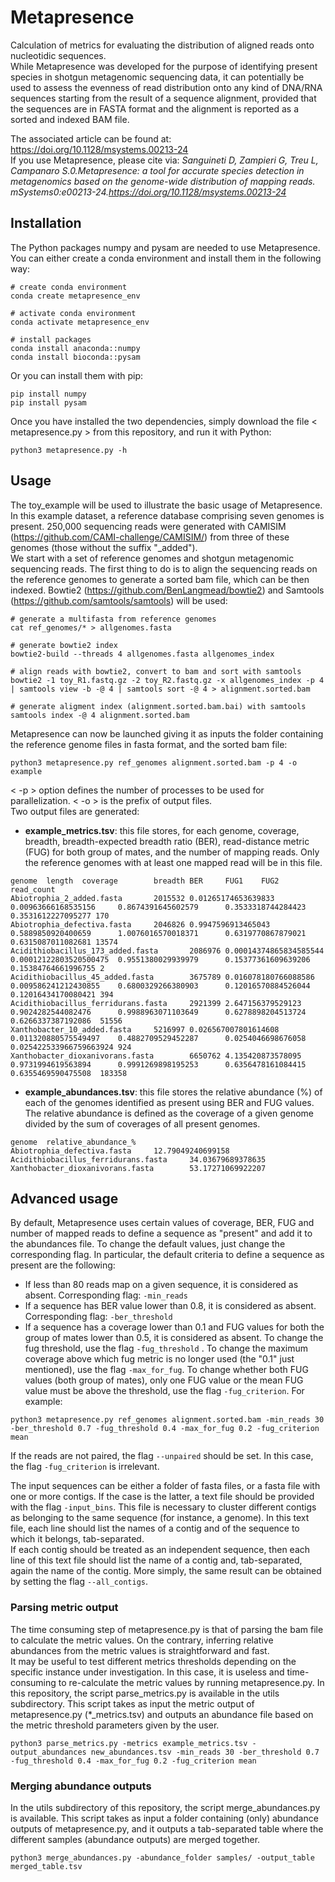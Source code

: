 # Metapresence
Calculation of metrics for evaluating the distribution of aligned reads onto nucleotidic sequences.  
While Metapresence was developed for the purpose of identifying present species in shotgun metagenomic sequencing data, it can potentially be used to assess the evenness of read distribution onto any kind of DNA/RNA sequences starting from the result of a sequence alignment, provided that the sequences are in FASTA format and the alignment is reported as a sorted and indexed BAM file.  

The associated article can be found at: https://doi.org/10.1128/msystems.00213-24   
If you use Metapresence, please cite via: 
*Sanguineti D, Zampieri G, Treu L, Campanaro S.0.Metapresence: a tool for accurate species detection in metagenomics based on the genome-wide distribution of mapping reads. mSystems0:e00213-24.https://doi.org/10.1128/msystems.00213-24*

## Installation
The Python packages numpy and pysam are needed to use Metapresence. You can either create a conda environment and install them in the following way:
```
# create conda environment
conda create metapresence_env

# activate conda environment
conda activate metapresence_env

# install packages
conda install anaconda::numpy
conda install bioconda::pysam
```
Or you can install them with pip:
```
pip install numpy
pip install pysam
```
Once you have installed the two dependencies, simply download the file < metapresence.py > from this repository, and run it with Python:
```
python3 metapresence.py -h
```

## Usage
The toy_example will be used to illustrate the basic usage of Metapresence. In this example dataset, a reference database comprising seven genomes is present. 250,000 sequencing reads were generated with CAMISIM (https://github.com/CAMI-challenge/CAMISIM/) from three of these genomes (those without the suffix "_added").  
We start with a set of reference genomes and shotgun metagenomic sequencing reads. The first thing to do is to align the sequencing reads on the reference genomes to generate a sorted bam file, which can be then indexed. Bowtie2 (https://github.com/BenLangmead/bowtie2) and Samtools (https://github.com/samtools/samtools) will be used:
```
# generate a multifasta from reference genomes
cat ref_genomes/* > allgenomes.fasta

# generate bowtie2 index
bowtie2-build --threads 4 allgenomes.fasta allgenomes_index

# align reads with bowtie2, convert to bam and sort with samtools
bowtie2 -1 toy_R1.fastq.gz -2 toy_R2.fastq.gz -x allgenomes_index -p 4 | samtools view -b -@ 4 | samtools sort -@ 4 > alignment.sorted.bam

# generate aligment index (alignment.sorted.bam.bai) with samtools
samtools index -@ 4 alignment.sorted.bam 
```
Metapresence can now be launched giving it as inputs the folder containing the reference genome files in fasta format, and the sorted bam file:
```
python3 metapresence.py ref_genomes alignment.sorted.bam -p 4 -o example
```
< -p > option defines the number of processes to be used for parallelization. < -o > is the prefix of output files.  
Two output files are generated:  
 - **example_metrics.tsv**: this file stores, for each genome, coverage, breadth, breadth-expected breadth ratio (BER), read-distance metric (FUG) for both group of mates, and the number of mapping reads. Only the reference genomes with at least one mapped read will be in this file.
```
genome  length  coverage        breadth BER     FUG1    FUG2    read_count
Abiotrophia_2_added.fasta       2015532 0.01265174653639833     0.00963666168535156     0.8674391645602579      0.3533318744284423      0.3531612227095277 170
Abiotrophia_defectiva.fasta     2046826 0.9947596913465043      0.5889850920400659      1.0076016570018371      0.6319770867879021      0.6315087011082681 13574
Acidithiobacillus_173_added.fasta       2086976 0.00014374865834585544  0.00012122803520500475  0.9551380029939979      0.15377361609639206     0.15384764661996755 2
Acidithiobacillus_45_added.fasta        3675789 0.016078180766088586    0.009586241212430855    0.6800329266380903      0.12016570884526044     0.12016434170080421 394
Acidithiobacillus_ferridurans.fasta     2921399 2.647156379529123       0.9024282544082476      0.9988963071103649      0.6278898204513724      0.6266337387192086  51556
Xanthobacter_10_added.fasta     5216997 0.026567007801614608    0.011320880575549497    0.4882709529452287      0.0254046698676058      0.025422533966759663924 924
Xanthobacter_dioxanivorans.fasta        6650762 4.135420873578095       0.9731994619563894      0.9991269898195253      0.6356478161084415      0.6355469590475508  183358
```
 - **example_abundances.tsv**: this file stores the relative abundance (%) of each of the genomes identified as present using BER and FUG values. The relative abundance is defined as the coverage of a given genome divided by the sum of coverages of all present genomes.
```
genome  relative_abundance_%
Abiotrophia_defectiva.fasta     12.79049240699158
Acidithiobacillus_ferridurans.fasta     34.03679689378635
Xanthobacter_dioxanivorans.fasta        53.17271069922207
```
## Advanced usage
By default, Metapresence uses certain values of coverage, BER, FUG and number of mapped reads to define a sequence as "present" and add it to the abundances file. To change the default values, just change the corresponding flag. In particular, the default criteria to define a sequence as present are the following:  
- If less than 80 reads map on a given sequence, it is considered as absent. Corresponding flag: ```-min_reads```
- If a sequence has BER value lower than 0.8, it is considered as absent. Corresponding flag: ```-ber_threshold```
- If a sequence has a coverage lower than 0.1 and FUG values for both the group of mates lower than 0.5, it is considered as absent. To change the fug threshold, use the flag ```-fug_threshold``` . To change the maximum coverage above which fug metric is no longer used (the "0.1" just mentioned), use the flag ```-max_for_fug```. To change whether both FUG values (both group of mates), only one FUG value or the mean FUG value must be above the threshold, use the flag ```-fug_criterion```.
For example:
```
python3 metapresence.py ref_genomes alignment.sorted.bam -min_reads 30 -ber_threshold 0.7 -fug_threshold 0.4 -max_for_fug 0.2 -fug_criterion mean
```
If the reads are not paired, the flag ```--unpaired``` should be set. In this case, the flag ```-fug_criterion``` is irrelevant.  

The input sequences can be either a folder of fasta files, or a fasta file with one or more contigs. If the case is the latter, a text file should be provided with the flag ```-input_bins```. This file is necessary to cluster different contigs as belonging to the same sequence (for instance, a genome). In this text file, each line should list the names of a contig and of the sequence to which it belongs, tab-separated.  
If each contig should be treated as an independent sequence, then each line of this text file should list the name of a contig and, tab-separated, again the name of the contig. More simply, the same result can be obtained by setting the flag ```--all_contigs```. 

### Parsing metric output
The time consuming step of metapresence.py is that of parsing the bam file to calculate the metric values. On the contrary, inferring relative abundances from the metric values is straightforward and fast.  
It may be useful to test different metrics thresholds depending on the specific instance under investigation. In this case, it is useless and time-consuming to re-calculate the metric values by running metapresence.py. In this repository, the script parse_metrics.py is available in the utils subdirectory. This script takes as input the metric output of metapresence.py (*_metrics.tsv) and outputs an abundance file based on the metric threshold parameters given by the user.
```
python3 parse_metrics.py -metrics example_metrics.tsv -output_abundances new_abundances.tsv -min_reads 30 -ber_threshold 0.7 -fug_threshold 0.4 -max_for_fug 0.2 -fug_criterion mean
```
### Merging abundance outputs
In the utils subdirectory of this repository, the script merge_abundances.py is available. This script takes as input a folder containing (only) abundance outputs of metapresence.py, and it outputs a tab-separated table where the different samples (abundance outputs) are merged together.
```
python3 merge_abundances.py -abundance_folder samples/ -output_table merged_table.tsv
```
